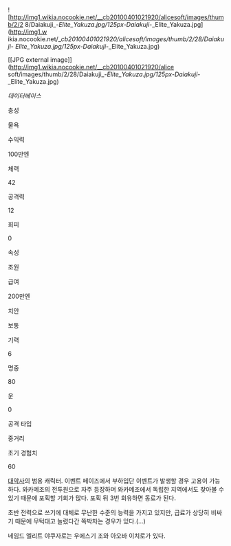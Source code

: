 ![http://img1.wikia.nocookie.net/__cb20100401021920/alicesoft/images/thumb/2/2
8/Daiakuji_-_Elite_Yakuza.jpg/125px-Daiakuji_-_Elite_Yakuza.jpg](http://img1.w
ikia.nocookie.net/__cb20100401021920/alicesoft/images/thumb/2/28/Daiakuji_-
_Elite_Yakuza.jpg/125px-Daiakuji_-_Elite_Yakuza.jpg)

[[JPG external image]](http://img1.wikia.nocookie.net/__cb20100401021920/alice
soft/images/thumb/2/28/Daiakuji_-_Elite_Yakuza.jpg/125px-Daiakuji_-
_Elite_Yakuza.jpg)

  

_데이터베이스_

충성

물욕

수익력

100만엔

체력

42

공격력

12

회피

0

속성

조원

급여

200만엔

치안

보통

기력

6

명중

80

운

0

공격 타입

중거리

초기 경험치

60

  
[대악사](%EB%8C%80%EC%95%85%EC%82%AC.md)의 범용 캐릭터. 이벤트 페이즈에서 부하입단 이벤트가 발생할 경우
고용이 가능하다. 와카메조의 전투원으로 자주 등장하며 와카메조에서 독립한 지역에서도 찾아볼 수 있기 때문에 포획할 기회가 많다. 포획 뒤
3번 회유하면 동료가 된다.

초반 전력으로 쓰기에 대체로 무난한 수준의 능력을 가지고 있지만, 급료가 상당히 비싸기 때문에 무턱대고 늘렸다간 쪽박차는 경우가
있다.(...)

네임드 엘리트 야쿠자로는 우에스기 조와 아오바 이치로가 있다.

